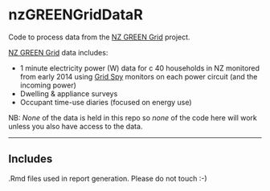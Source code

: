 # nzGREENGridDataR
Code to process data from the [NZ GREEN Grid](https://www.otago.ac.nz/centre-sustainability/research/energy/otago050285.html) project.

[NZ GREEN Grid](https://www.otago.ac.nz/centre-sustainability/research/energy/otago050285.html) data includes:

 * 1 minute electricity power (W) data for c 40 households in NZ monitored from early 2014 using [Grid Spy](https://gridspy.com/) monitors on each power circuit (and the incoming power)
 * Dwelling & appliance surveys
 * Occupant time-use diaries (focused on energy use)

NB: *None* of the data is held in this repo so *none* of the code here will work unless you also have access to the data. 

----

## Includes

.Rmd files used in report generation. Please do not touch :-)